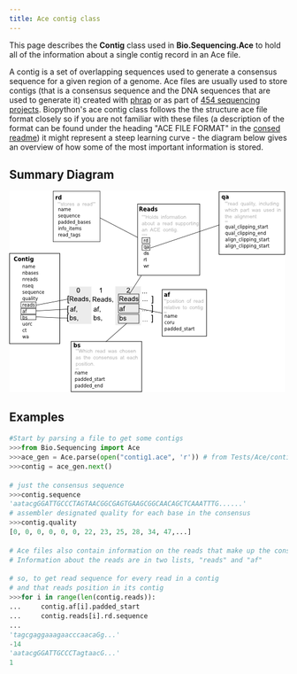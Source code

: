 ```yaml
---
title: Ace contig class
---
```


This page describes the **Contig** class used in **Bio.Sequencing.Ace**
to hold all of the information about a single contig record in an Ace
file.

A contig is a set of overlapping sequences used to generate a consensus
sequence for a given region of a genome. Ace files are usually used to
store contigs (that is a consensus sequence and the DNA sequences that
are used to generate it) created with
[phrap](http://www.phrap.org/phredphrapconsed.html) or as part of [454
sequencing projects](http://en.wikipedia.org/wiki/454_Life_Sciences).
Biopython's ace contig class follows the the structure ace file format
closely so if you are not familiar with these files (a description of
the format can be found under the heading "ACE FILE FORMAT" in the
[consed
readme](http://bozeman.mbt.washington.edu/consed/distributions/README.14.0.txt))
it might represent a steep learning curve - the diagram below gives an
overview of how some of the most important information is stored.

Summary Diagram
---------------

![](Contig_class.png "Contig_class.png")

Examples
--------

``` python
#Start by parsing a file to get some contigs 
>>>from Bio.Sequencing import Ace
>>>ace_gen = Ace.parse(open("contig1.ace", 'r')) # from Tests/Ace/contig1.ace
>>>contig = ace_gen.next()

# just the consensus sequence
>>>contig.sequence
'aatacgGGATTGCCCTAGTAACGGCGAGTGAAGCGGCAACAGCTCAAATTTG......'
# assembler designated quality for each base in the consensus
>>>contig.quality
[0, 0, 0, 0, 0, 0, 22, 23, 25, 28, 34, 47,...]

# Ace files also contain information on the reads that make up the consensus.
# Information about the reads are in two lists, "reads" and "af"

# so, to get read sequence for every read in a contig
# and that reads position in its contig
>>>for i in range(len(contig.reads)):               
...     contig.af[i].padded_start           
...     contig.reads[i].rd.sequence
...                                
'tagcgaggaaagaacccaacaGg...'
-14  
'aatacgGGATTGCCCTagtaacG...'
1
```

